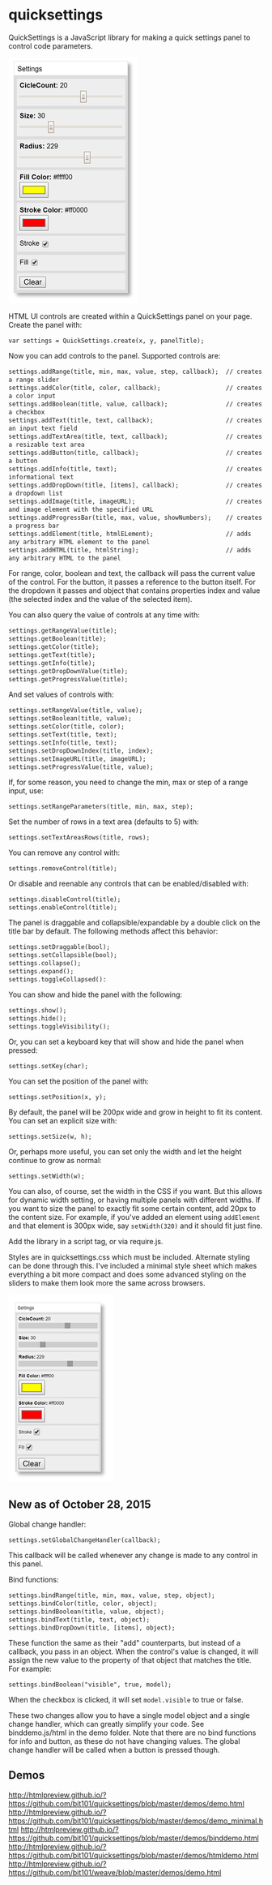 # quicksettings
QuickSettings is a JavaScript library for making a quick settings panel to control code parameters.

![QuickSettings Panel](images/chrome_pc.png)

HTML UI controls are created within a QuickSettings panel on your page. Create the panel with:

    var settings = QuickSettings.create(x, y, panelTitle);

Now you can add controls to the panel. Supported controls are:

    settings.addRange(title, min, max, value, step, callback);  // creates a range slider
    settings.addColor(title, color, callback);                  // creates a color input
    settings.addBoolean(title, value, callback);                // creates a checkbox
    settings.addText(title, text, callback);                    // creates an input text field
    settings.addTextArea(title, text, callback);                // creates a resizable text area
    settings.addButton(title, callback);                        // creates a button
    settings.addInfo(title, text);                              // creates informational text
    settings.addDropDown(title, [items], callback);             // creates a dropdown list
    settings.addImage(title, imageURL);                         // creates and image element with the specified URL
    settings.addProgressBar(title, max, value, showNumbers);    // creates a progress bar
    settings.addElement(title, htmlELement);                    // adds any arbitrary HTML element to the panel
    settings.addHTML(title, htmlString);                        // adds any arbitrary HTML to the panel
    
For range, color, boolean and text, the callback will pass the current value of the control. For the button, it passes a reference to the button itself. For the dropdown it passes and object that contains properties index and value (the selected index and the value of the selected item).

You can also query the value of controls at any time with:

    settings.getRangeValue(title);
    settings.getBoolean(title);
    settings.getColor(title);
    settings.getText(title);
    settings.getInfo(title);
    settings.getDropDownValue(title);
    settings.getProgressValue(title);
    
And set values of controls with:

    settings.setRangeValue(title, value);
    settings.setBoolean(title, value);
    settings.setColor(title, color);
    settings.setText(title, text);
    settings.setInfo(title, text);
    settings.setDropDownIndex(title, index);
    settings.setImageURL(title, imageURL);
    settings.setProgressValue(title, value);
    
If, for some reason, you need to change the min, max or step of a range input, use:

    settings.setRangeParameters(title, min, max, step);
    
Set the number of rows in a text area (defaults to 5) with:

    settings.setTextAreasRows(title, rows);
    
You can remove any control with:

    settings.removeControl(title);
    
Or disable and reenable any controls that can be enabled/disabled with:

    settings.disableControl(title);
    settings.enableControl(title);

The panel is draggable and collapsible/expandable by a double click on the title bar by default. The following methods affect this behavior:

    settings.setDraggable(bool);
    settings.setCollapsible(bool);
    settings.collapse();
    settings.expand();
    settings.toggleCollapsed():

You can show and hide the panel with the following:

    settings.show();
    settings.hide();
    settings.toggleVisibility();
  
Or, you can set a keyboard key that will show and hide the panel when pressed:

    settings.setKey(char);
  
You can set the position of the panel with:

    settings.setPosition(x, y);

By default, the panel will be 200px wide and grow in height to fit its content. You can set an explicit size with:

    settings.setSize(w, h);

Or, perhaps more useful, you can set only the width and let the height continue to grow as normal:

    settings.setWidth(w);
    
You can also, of course, set the width in the CSS if you want. But this allows for dynamic width setting, or having multiple panels with different widths. If you want to size the panel to exactly fit some certain content, add 20px to the content size. For example, if you've added an element using `addElement` and that element is 300px wide, say `setWidth(320)` and it should fit just fine.

Add the library in a script tag, or via require.js.

Styles are in quicksettings.css which must be included. Alternate styling can be done through this. I've included a minimal style sheet which makes everything a bit more compact and does some advanced styling on the sliders to make them look more the same across browsers.

![Minimal Style](images/chrome_pc_minimal.png)

## New as of October 28, 2015

Global change handler:

    settings.setGlobalChangeHandler(callback);
    
This callback will be called whenever any change is made to any control in this panel.

Bind functions:

    settings.bindRange(title, min, max, value, step, object);
    settings.bindColor(title, color, object);
    settings.bindBoolean(title, value, object);
    settings.bindText(title, text, object);
    settings.bindDropDown(title, [items], object);
    
These function the same as their "add" counterparts, but instead of a callback, you pass in an object. When the control's value is changed, it will assign the new value to the property of that object that matches the title. For example:

    settings.bindBoolean("visible", true, model);
    
When the checkbox is clicked, it will set `model.visible` to true or false.

These two changes allow you to have a single model object and a single change handler, which can greatly simplify your code. See binddemo.js/html in the demo folder. Note that there are no bind functions for info and button, as these do not have changing values. The global change handler will be called when a button is pressed though.


## Demos

http://htmlpreview.github.io/?https://github.com/bit101/quicksettings/blob/master/demos/demo.html
http://htmlpreview.github.io/?https://github.com/bit101/quicksettings/blob/master/demos/demo_minimal.html
http://htmlpreview.github.io/?https://github.com/bit101/quicksettings/blob/master/demos/binddemo.html
http://htmlpreview.github.io/?https://github.com/bit101/quicksettings/blob/master/demos/htmldemo.html
http://htmlpreview.github.io/?https://github.com/bit101/weave/blob/master/demos/demo.html
